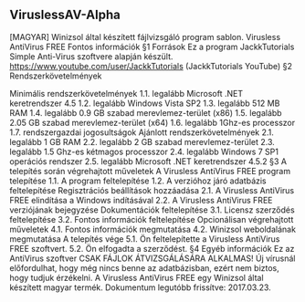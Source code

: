 ## ViruslessAV-Alpha
[MAGYAR] Winizsol által készített fájlvizsgáló program sablon. Virusless AntiVirus FREE Fontos információk §1 Források Ez a program JackkTutorials Simple Anti-Virus szoftvere alapján készült. https://www.youtube.com/user/JackkTutorials (JackkTutorials YouTube) §2 Rendszerkövetelmények

Minimális rendszerkövetelmények 1.1.	legalább Microsoft .NET keretrendszer 4.5 1.2.	legalább Windows Vista SP2 1.3. legalább 512 MB RAM 1.4.	legalább 0.9 GB szabad merevlemez-terület (x86) 1.5.	legalább 2.05 GB szabad merevlemez-terület (x64) 1.6.	legalább 1Ghz-es processzor 1.7.	rendszergazdai jogosultságok
Ajánlott rendszerkövetelmények 2.1.	legalább 1 GB RAM 2.2.	legalább 2 GB szabad merevlemez-terület 2.3.	legalább 1.5 Ghz-es kétmagos processzor 2.4.	legalább Windows 7 SP1 operációs rendszer 2.5.	legalább Microsoft .NET keretrendszer 4.5.2 §3 A telepítés során végrehajtott műveletek
A Virusless AntiVirus FREE program telepítése 1.1.	A program feltelepítése 1.2.	A verzióhoz járó adatbázis feltelepítése
Regisztrációs beállítások hozzáadása 2.1.	A Virusless AntiVirus FREE elindítása a Windows indításával 2.2.	A Virusless AntiVirus FREE verziójának bejegyzése
Dokumentációk feltelepítése 3.1.	Licensz szerződés feltelepítése 3.2.	Fontos információk feltelepítése
Opcionálisan végrehajtott műveletek 4.1.	Fontos információk megmutatása 4.2.	Winizsol weboldalának megmutatása
A telepítés vége 5.1.	Ön feltelepítette a Virusless AntiVirus FREE szoftvert. 5.2.	Ön elfogadta a szerződést. §4 Egyéb információk Ez az AntiVirus szoftver CSAK FÁJLOK ÁTVIZSGÁLÁSÁRA ALKALMAS! Új vírusnál előfordulhat, hogy még nincs benne az adatbázisban, ezért nem biztos, hogy tudjuk érzékelni. A Virusless AntiVirus FREE egy Winizsol által készített magyar termék. Dokumentum legutóbb frissítve: 2017.03.23.
